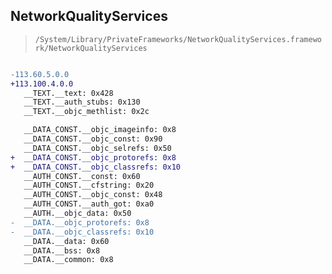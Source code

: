 ## NetworkQualityServices

> `/System/Library/PrivateFrameworks/NetworkQualityServices.framework/NetworkQualityServices`

```diff

-113.60.5.0.0
+113.100.4.0.0
   __TEXT.__text: 0x428
   __TEXT.__auth_stubs: 0x130
   __TEXT.__objc_methlist: 0x2c

   __DATA_CONST.__objc_imageinfo: 0x8
   __DATA_CONST.__objc_const: 0x90
   __DATA_CONST.__objc_selrefs: 0x50
+  __DATA_CONST.__objc_protorefs: 0x8
+  __DATA_CONST.__objc_classrefs: 0x10
   __AUTH_CONST.__const: 0x60
   __AUTH_CONST.__cfstring: 0x20
   __AUTH_CONST.__objc_const: 0x48
   __AUTH_CONST.__auth_got: 0xa0
   __AUTH.__objc_data: 0x50
-  __DATA.__objc_protorefs: 0x8
-  __DATA.__objc_classrefs: 0x10
   __DATA.__data: 0x60
   __DATA.__bss: 0x8
   __DATA.__common: 0x8

```
